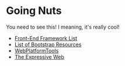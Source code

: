 # Going Nuts

You need to see this! I meaning, it's really cool!

* [Front-End Framework List](http://usablica.github.com/front-end-frameworks/compare.html?v=2.0)
* [List of Bootstrap Resources](http://www.bootstraphero.com/the-big-badass-list-of-twitter-bootstrap-resources#component)
* [WebPlatformTools](http://webplatformtools.org/)
* [The Expressive Web](http://beta.theexpressiveweb.com/)
